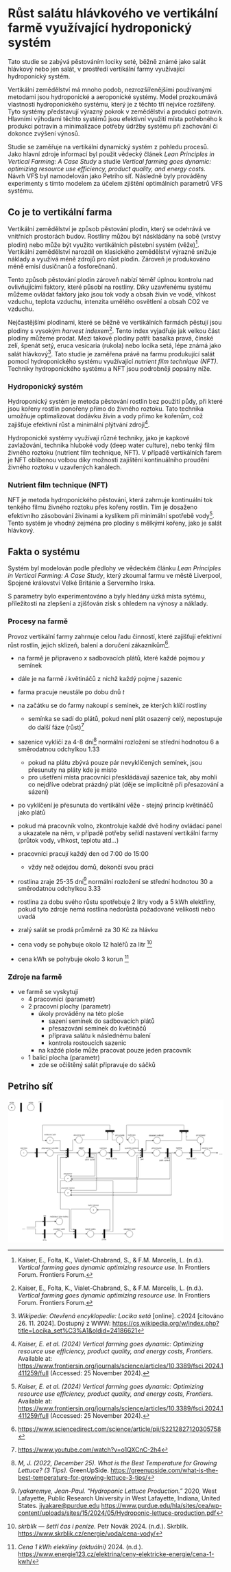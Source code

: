 # Růst salátu hlávkového ve vertikální farmě využívající hydroponický systém

Tato studie se zabývá pěstováním lociky seté, běžně známé jako salát hlávkový nebo jen salát, v prostředí vertikální farmy využívající hydroponický systém.

Vertikální zemědělství má mnoho podob, nezrozšířenějšími používanými metodami jsou hydroponické a aeroponické systémy. Model prozkoumává vlastnosti
hydroponického systému, který je z těchto tří nejvíce rozšířený. Tyto systémy představují výrazný pokrok v zemědělství a produkci potravin. Hlavními výhodami 
těchto systémů jsou efektivní využití místa potřebného k produkci potravin a minimalizace potřeby údržby systému při zachování či dokonce zvýšení výnosů.

Studie se zaměřuje na vertikální dynamický systém z pohledu procesů. Jako hlavní zdroje informací byl použit vědecký článek
*Lean Principles in Vertical Farming: A Case Study* a studie *Vertical farming goes dynamic: optimizing resource use efficiency, product quality, and energy costs*. Návrh VFS byl namodelován jako Petriho síť. Následně byly prováděny 
experimenty s tímto modelem za účelem zjištění optimálních parametrů VFS systému.

## Co je to vertikální farma

Vertikální zemědělství je způsob pěstování plodin, který se odehrává ve vnitřních prostorách budov. Rostliny můžou být náskládány na sobě (vrstvy plodin) nebo může
být využito vertikálních pěstební systém (věže)[^10]. Vertikální zemědělství narozdíl on klasického zemědělství výrazně snižuje náklady a využívá méně zdrojů
pro růst plodin. Zároveň je produkováno méně emisí dusičnanů a fosforečnanů.

Tento způsob pěstování plodin zároveň nabízí téměř úplnou kontrolu nad ovlivňujícími faktory, které působí na rostliny. Díky uzavřenému systému
můžeme ovládat faktory jako jsou tok vody a obsah živin ve vodě, vlhkost vzduchu, teplota vzduchu, intenzita umělého osvětlení a obsah CO2 ve vzduchu.

Nejčastějšími plodinami, které se běžně ve vertikálních farmách pěstují jsou plodiny s vysokým *harvest indexem*[^10]. Tento index vyjadřuje jak velkou část plodiny
můžeme prodat. Mezi takové plodiny patří: basalka pravá, čínské zelí, špenát setý, eruca vesicaria (rukola) nebo locika setá, lépe známá jako salát hlávkový[^30]. 
Tato studie je zaměřena právě na farmu produkující salát pomocí hydroponického systému využívající *nutrient film technique (NFT)*. 
Techniky hydroponického systému a NFT jsou podrobněji popsány níže.

### Hydroponický systém

Hydroponický systém je metoda pěstování rostlin bez použití půdy, při které jsou kořeny rostlin ponořeny přímo do 
živného roztoku. Tato technika umožňuje optimalizovat dodávku živin a vody přímo ke kořenům, což zajišťuje efektivní růst a minimální plýtvání zdroji[^1].

Hydroponické systémy využívají různé techniky, jako je kapkové zavlažování, technika hluboké vody (deep water culture), nebo tenký film 
živného roztoku (nutrient film technique, NFT). V případě vertikálních farem je NFT oblíbenou volbou díky možnosti zajištění kontinuálního 
proudění živného roztoku v uzavřených kanálech.

### Nutrient film technique (NFT)

NFT je metoda hydroponického pěstování, která zahrnuje kontinuální tok tenkého filmu živného roztoku přes kořeny rostlin. 
Tím je dosaženo efektivního zásobování živinami a kyslíkem při minimální spotřebě vody[^1]. Tento systém je vhodný zejména pro plodiny s 
mělkými kořeny, jako je salát hlávkový.

## Fakta o systému

Systém byl modelován podle předlohy ve vědeckém článku *Lean Principles in Vertical Farming: A Case Study*, který zkoumal farmu 
ve městě Liverpool, Spojené království Velké Británie a Serverního Irska.

S parametry bylo experimentováno a byly hledány úzká místa sytému, příležitosti na zlepšení a zjišťován zisk s ohledem na výnosy a náklady.

### Procesy na farmě

Provoz vertikální farmy zahrnuje celou řadu činností, které zajišťují efektivní růst rostlin, jejich sklizeň, balení a doručení zákazníkům[^11].

- na farmě je připraveno *x* sadbovacích plátů, které každé pojmou *y* semínek
- dále je na farmě *i* květináčů z nichž každý pojme *j* sazenic

- farma pracuje neustále po dobu dnů *t*

- na začátku se do farmy nakoupí *s* semínek, ze kterých klíčí rostliny
    - semínka se sadí do plátů, pokud není plát osazený celý, nepostupuje do další fáze (růst)[^12]
- sazenice vyklíčí za 4-8 dní[^8] normální rozložení se střední hodnotou 6 a směrodatnou odchylkou 1.33
    - pokud na plátu zbývá pouze pár nevyklíčených semínek, jsou přesunuty na pláty kde je místo
    - pro ušetření místa pracovníci přeskládávají sazenice tak, aby mohli co nejdříve odebrat prázdný plát (děje se implicitně při přesazování a sázení)
- po vyklíčení je přesunuta do vertikální věže - stejný princip květináčů jako plátů

- pokud má pracovník volno, zkontroluje každé dvě hodiny ovládací panel a ukazatele na něm, v případě potřeby seřídí nastavení vertikální farmy (průtok vody, vlhkost, teplotu atd...)
- pracovníci pracují každý den od 7:00 do 15:00
    - vždy než odejdou domů, dokončí svou práci

- rostlina zraje 25-35 dní[^7] normální rozložení se střední hodnotou 30 a směrodatnou odchylkou 3.33
- rostlina za dobu svého růstu spotřebuje 2 litry vody a 5 kWh elektřiny, pokud tyto zdroje nemá rostlina nedorůstá požadované velikosti nebo uvadá
- zralý salát se prodá průměrně za 30 Kč za hlávku
- cena vody se pohybuje okolo 12 haléřů za litr [^28]
- cena kWh se pohybuje okolo 3 korun [^29]

### Zdroje na farmě

- ve farmě se vyskytují 
    - 4 pracovníci (parametr)
    - 2 pracovní plochy (parametr)
        - úkoly prováděny na této ploše
            - sazení semínek do sadbovacích plátů
            - přesazování semínek do květináčů
            - příprava salátu k následnému balení
            - kontrola rostoucích sazenic
        - na každé ploše může pracovat pouze jeden pracovník
    - 1 balicí plocha (parametr)
        - zde se očištěný salát připravuje do sáčků

## Petriho síť
![Schéma petriho sítě](petri-net.drawio.png)


<!-- Resources -->
[^1]: *Kaiser, E. et al. (2024) Vertical farming goes dynamic: Optimizing resource use efficiency, product quality, and energy costs, Frontiers.* Available at: https://www.frontiersin.org/journals/science/articles/10.3389/fsci.2024.1411259/full (Accessed: 25 November 2024).
[^2]: *Stephen Albert. Lettuce growing problems and solutions.* https://harvesttotable.com/lettuce_growing_problems_troub/
[^3]: *McDonald, K. (2023, November 3). A focus on lettuce | Vertical Farming - Upstart University. Upstart University.* https://university.upstartfarmers.com/blog/focus-lettuce-vertical-farming
[^4]: *Roberts, J. M., Bruce, T. J. A., Monaghan, J. M., Pope, T. W., Leather, S. R., & Beacham, A. M. (2020). Vertical farming systems bring new considerations for pest and disease management.* Annals of Applied Biology, 176(3), 226–232. https://doi.org/10.1111/aab.12587
[^5]: *Kaufmann, C. (2023). Reducing Tipburn in Lettuce Grown in an Indoor Vertical Farm: Comparing the Impact of Vertically Distributed Airflow vs. Horizontally Distributed Airflow in the Growth of Lactuca sativa.* Repository of The University of Arizona. Retrieved 25 November. 2024, from https://repository.arizona.edu/handle/10150/668394.
[^6]: *Deng, Z. & Song, S.. (2012). Sodium nitroprusside, ferricyanide, nitrite and nitrate decrease the thermo-dormancy of lettuce seed germination in a nitric oxide-dependent manner in light.* South African Journal of Botany - S AFR J BOT. 78. 10.1016/j.sajb.2011.06.009. 
[^7]: *Iyakaremye, Jean-Paul. “Hydroponic Lettuce Production.”* 2020, West Lafayette, Public Research University in West Lafayette, Indiana, United States. jiyakare@purdue.edu https://www.purdue.edu/hla/sites/cea/wp-content/uploads/sites/15/2024/05/Hydroponic-lettuce-production.pdf
[^8]: *M, J. (2022, December 25). What is the Best Temperature for Growing Lettuce? (3 Tips).* GreenUpSide. https://greenupside.com/what-is-the-best-temperature-for-growing-lettuce-3-tips/ 
[^9]: *Tibbitts, Theodore & Bottenberg, G.B.. (1976). Growth of lettuce (Lactuca sativa) under controlled humidity levels.* Journal American Society of Horticultural Science. 101. 70-73. 
[^10]: Kaiser, E., Folta, K., Vialet-Chabrand, S., & F.M. Marcelis, L. (n.d.). *Vertical farming goes dynamic optimizing resource use.* In Frontiers Forum. Frontiers Forum.
[^11]: https://www.sciencedirect.com/science/article/pii/S2212827120305758
[^12]: https://www.youtube.com/watch?v=o1QXCnC-2h4

[^28]: *skrblík — šetří čas i peníze.* Petr Novák 2024. (n.d.). Skrblík. https://www.skrblik.cz/energie/voda/cena-vody/
[^29]: *Cena 1 kWh elektřiny (aktuální)* 2024. (n.d.). https://www.energie123.cz/elektrina/ceny-elektricke-energie/cena-1-kwh/
[^30]: *Wikipedie: Otevřená encyklopedie: Locika setá* [online]. c2024 [citováno 26. 11. 2024]. Dostupný z WWW: <https://cs.wikipedia.org/w/index.php?title=Locika_set%C3%A1&oldid=24186621>  
